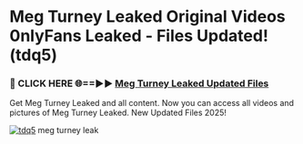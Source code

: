 # Meg Turney Leaked Original Videos 0nlyFans Leaked - Files Updated! (tdq5)

<h3>🔴 CLICK HERE 🌐==►► <a href="https://tinyurl.com/2wckxsce" rel="nofollow">Meg Turney Leaked Updated Files</a></h3>

Get Meg Turney Leaked and all content. Now you can access all videos and pictures of Meg Turney Leaked. New Updated Files 2025!

[![tdq5](https://i.imgur.com/AFduVYN.gif)](https://tinyurl.com/2wckxsce)
meg turney leak